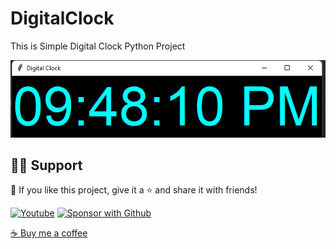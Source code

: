 # DigitalClock
This is Simple Digital Clock Python Project


![alt text](https://github.com/shamimcse1/DigitalClock/blob/master/Digital%20Clock%20Python.png)


## 🙋‍♂️ Support

💙 If you like this project, give it a ⭐ and share it with friends!

<p align="left">
  <a href="https://www.youtube.com/channel/UC0dVoMiL_ZvE7QzqWwPKcfg?sub_confirmation=1"><img alt="Youtube" title="Youtube" src="https://img.shields.io/badge/-Subscribe-red?style=for-the-badge&logo=youtube&logoColor=white"/></a>
  <a href="https://github.com/sponsors/shamimcse1/waitlist"><img alt="Sponsor with Github" title="Sponsor with Github" src="https://img.shields.io/badge/-Sponsor-ea4aaa?style=for-the-badge&logo=github&logoColor=white"/></a>
</p>

[☕ Buy me a coffee](https://codercamp.com)
